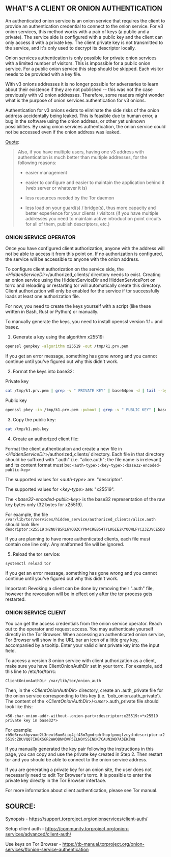 ## WHAT'S A CLIENT OR ONION AUTHENTICATION

An authenticated onion service is an onion service that requires the client to provide an authentication credential to connect to the onion service. For v3 onion services, this method works with a pair of keys (a public and a private). The service side is configured with a public key and the client can only access it with a private key. The client private key is not transmitted to the service, and it's only used to decrypt its descriptor locally.

Onion services authentication is only possible for private onion services with a limited number of visitors. This is impossible for a public onion service. For a public onion service this step should be skipped. Each visitor needs to be provided with a key file.

With v3 onions addresses it is no longer possible for adversaries to learn about their existence if they are not published -- this was not the case previously with v2 onion addresses. Therefore, some readers might wonder what is the purpose of onion services authentication for v3 onions.

Authentication for v3 onions exists to eliminate the side risks of the onion address accidentally being leaked. This is feasible due to human error, a bug in the software using the onion address, or other yet unknown possibilities. By using onion services authentication, the onion service could not be accessed even if the onion address was leaked.

[Quote](https://lists.torproject.org/pipermail/tor-dev/2019-December/014106.html):

<blockquote>
Also, if you have multiple users, having one v3 address with authentication is much better than multiple addresses, for the following reasons:

* easier management

*	easier to configure and easier to maintain the application behind it (web server or whatever it is)

* less resources needed by the Tor daemon

*	less load on your guard(s) / bridge(s), thus more capacity and better experience for your clients / visitors (if you have multiple addresses you need to maintain active introduction point circuits for all of them, publish descriptors, etc.)
</blockquote>


### ONION SERVICE OPERATOR

Once you have configured client authorization, anyone with the address will not be able to access it from this point on. If no authorization is configured, the service will be accessible to anyone with the onion address.

To configure client authorization on the service side, the <*HiddenServiceDir*>/authorized_clients/ directory needs to exist. Creating an onion service using the HiddenServiceDir and HiddenServicePort on torrc and reloading or restarting tor will automatically create this directory. Client authorization will only be enabled for the service if tor successfully loads at least one authorization file.

For now, you need to create the keys yourself with a script (like these written in Bash, Rust or Python) or manually.

To manually generate the keys, you need to install openssl version 1.1+ and basez.

1. Generate a key using the algorithm x25519:
```sh
openssl genpkey -algorithm x25519 -out /tmp/k1.prv.pem
```

If you get an error message, something has gone wrong and you cannot continue until you've figured out why this didn't work.

2. Format the keys into base32:

Private key
```sh
cat /tmp/k1.prv.pem | grep -v " PRIVATE KEY" | base64pem -d | tail --bytes=32 | base32 | sed 's/=//g' > /tmp/k1.prv.key
```

Public key
```sh
openssl pkey -in /tmp/k1.prv.pem -pubout | grep -v " PUBLIC KEY" | base64pem -d | tail --bytes=32 | base32 | sed 's/=//g' > /tmp/k1.pub.key
```

3. Copy the public key:
```sh
cat /tmp/k1.pub.key
```

4. Create an authorized client file:

Format the client authentication and create a new file in <*HiddenServiceDir*>/authorized_clients/ directory. Each file in that directory should be suffixed with ".auth" (i.e. "alice.auth"; the file name is irrelevant) and its content format must be:
`<auth-type>:<key-type>:<base32-encoded-public-key>`

The supported values for <*auth-type*> are: "descriptor".

The supported values for <*key-type*> are: "x25519".

The <*base32-encoded-public-key*> is the base32 representation of the raw key bytes only (32 bytes for x25519).

For example, the file `/var/lib/tor/services/hidden_service/authorized_clients/alice.auth` should look like:
`descriptor:x25519:N2NU7BSRL6YODZCYPN4CREB54TYLKGIE2KYOQWLFYC23ZJVCE5DQ`

If you are planning to have more authenticated clients, each file must contain one line only. Any malformed file will be ignored.

5. Reload the tor service:
```
systemctl reload tor
```

If you get an error message, something has gone wrong and you cannot continue until you've figured out why this didn't work.

Important: Revoking a client can be done by removing their ".auth" file, however the revocation will be in effect only after the tor process gets restarted.


### ONION SERVICE CLIENT

You can get the access credentials from the onion service operator. Reach out to the operator and request access. You may authenticate yourself directly in the Tor Browser. When accessing an authenticated onion service, Tor Browser will show in the URL bar an icon of a little gray key, accompanied by a tooltip. Enter your valid client private key into the input field.

To access a version 3 onion service with client authorization as a client, make sure you have ClientOnionAuthDir set in your torrc. For example, add this line to /etc/tor/torrc:
```
ClientOnionAuthDir /var/lib/tor/onion_auth
```
Then, in the <*ClientOnionAuthDir*> directory, create an .auth_private file for the onion service corresponding to this key (i.e. 'bob_onion.auth_private'). The content of the <*ClientOnionAuthDir*>/<*user*>.auth_private file should look like this:

`<56-char-onion-addr-without-.onion-part>:descriptor:x25519:<*x25519 private key in base32*>`

For example:
`rh5d6reakhpvuxe2t3next6um6iiq4jf43m7gmdrphfhopfpnoglzcyd:descriptor:x25519:ZDUVQQ7IKBXSGR2WWOBNM3VP5ELNOYSSINDK7CAUN2WD7A3EKZWQ`

If you manually generated the key pair following the instructions in this page, you can copy and use the private key created in Step 2. Then restart tor and you should be able to connect to the onion service address.

If you are generating a private key for an onion site, the user does not necessarily need to edit Tor Browser's torrc. It is possible to enter the private key directly in the Tor Browser interface.

For more information about client authentication, please see Tor manual.

## SOURCE:

Synopsis - https://support.torproject.org/onionservices/client-auth/

Setup client auth - https://community.torproject.org/onion-services/advanced/client-auth/

Use keys on Tor Browser - https://tb-manual.torproject.org/onion-services/#onion-service-authentication
